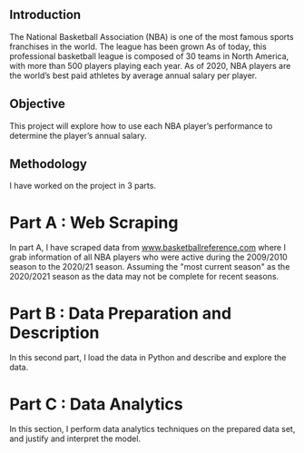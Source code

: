 ## Introduction
The National Basketball Association (NBA) is one of the most famous sports franchises in the world. The league has been grown As of today, this professional basketball league is composed of 30 teams in North America, with more than 500 players playing each year. As of 2020, NBA players are the world’s best paid athletes by average annual salary per player.

## Objective
This project will explore how to use each NBA player’s performance to determine the player’s annual salary.

## Methodology
I have worked on the project in 3 parts.

# Part A : Web Scraping
In part A, I have scraped data from www.basketballreference.com where I grab information of all NBA players who were active during the 2009/2010 season to the 2020/21 season. Assuming the "most current season" as the 2020/2021 season as the data may not be complete for recent seasons. 

# Part B : Data Preparation and Description
In this second part, I load the data in Python and describe and explore the data.

# Part C : Data Analytics
In this section, I perform data analytics techniques on the prepared data set, and justify and interpret the model.
